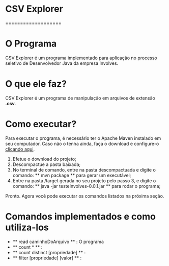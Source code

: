 # CSV Explorer 
===================

# O Programa
  CSV Explorer é um programa implementado para aplicação no processo seletivo de Desenvolvedor Java da empresa Involves.
  
# O que ele faz?
  CSV Explorer é um programa de manipulação em arquivos de extensão **.csv**.
   
# Como executar?
  Para executar o programa, é necessário ter o Apache Maven instalado em seu computador. Caso não o tenha ainda, faça o download e configure-o [clicando aqui](https://maven.apache.org/download.cgi).
  
1. Efetue o download do projeto;
2. Descompactue a pasta baixada;
3. No terminal de comando, entre na pasta descompactuada e digite o comando: ** mvn package ** para gerar um executável;
4. Entre na pasta /target gerada no seu projeto pelo passo 3, e digite o comando: ** java -jar testeInvolves-0.0.1.jar ** para rodar o programa;

Pronto. Agora você pode executar os comandos listados na próxima seção.

# Comandos implementados e como utiliza-los
  
  - ** read caminhoDoArquivo ** : O programa
  - ** count * ** :
  - ** count distinct [propriedade] ** :
  - ** filter [propriedade] [valor] ** :
